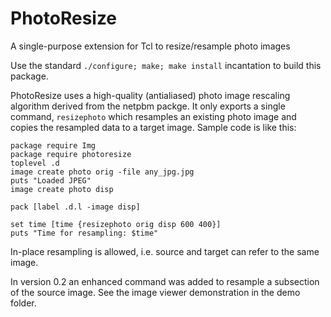 # PhotoResize
A single-purpose extension for Tcl to resize/resample photo images

Use the standard `./configure; make; make install` incantation to build this package. 

PhotoResize uses a high-quality (antialiased) photo image rescaling algorithm derived from the netpbm packge. It only exports a single command, `resizephoto` which resamples an existing photo image and copies the resampled data to a target image. Sample code is like this:

	package require Img
	package require photoresize
	toplevel .d
	image create photo orig -file any_jpg.jpg
	puts "Loaded JPEG"
	image create photo disp

	pack [label .d.l -image disp]

	set time [time {resizephoto orig disp 600 400}]
	puts "Time for resampling: $time"

In-place resampling is allowed, i.e. source and target can refer to the same image.

In version 0.2 an enhanced command was added to resample a subsection of the source image. See the image viewer demonstration in the demo folder. 
